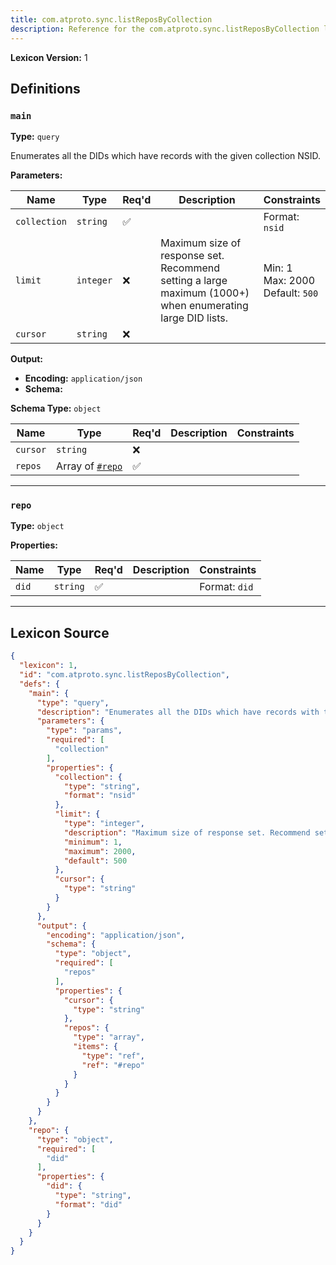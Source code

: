 ```yaml
---
title: com.atproto.sync.listReposByCollection
description: Reference for the com.atproto.sync.listReposByCollection lexicon
---
```

**Lexicon Version:** 1

## Definitions

<a name="main"></a>
### `main`

**Type:** `query`

Enumerates all the DIDs which have records with the given collection NSID.

**Parameters:**

| Name | Type | Req'd  | Description | Constraints |
|------|------|----------|-------------|-------------|
| `collection` | `string` | ✅  |  | Format: `nsid` |
| `limit` | `integer` | ❌  | Maximum size of response set. Recommend setting a large maximum (1000+) when enumerating large DID lists. | Min: 1<br/>Max: 2000<br/>Default: `500` |
| `cursor` | `string` | ❌  |  |  |
**Output:**

- **Encoding:** `application/json`
- **Schema:**

**Schema Type:** `object`

| Name | Type | Req'd  | Description | Constraints |
|------|------|----------|-------------|-------------|
| `cursor` | `string` | ❌  |  |  |
| `repos` | Array of [`#repo`](#repo) | ✅  |  |  |

---

<a name="repo"></a>
### `repo`

**Type:** `object`

**Properties:**

| Name | Type | Req'd  | Description | Constraints |
|------|------|----------|-------------|-------------|
| `did` | `string` | ✅  |  | Format: `did` |

---

## Lexicon Source
```json
{
  "lexicon": 1,
  "id": "com.atproto.sync.listReposByCollection",
  "defs": {
    "main": {
      "type": "query",
      "description": "Enumerates all the DIDs which have records with the given collection NSID.",
      "parameters": {
        "type": "params",
        "required": [
          "collection"
        ],
        "properties": {
          "collection": {
            "type": "string",
            "format": "nsid"
          },
          "limit": {
            "type": "integer",
            "description": "Maximum size of response set. Recommend setting a large maximum (1000+) when enumerating large DID lists.",
            "minimum": 1,
            "maximum": 2000,
            "default": 500
          },
          "cursor": {
            "type": "string"
          }
        }
      },
      "output": {
        "encoding": "application/json",
        "schema": {
          "type": "object",
          "required": [
            "repos"
          ],
          "properties": {
            "cursor": {
              "type": "string"
            },
            "repos": {
              "type": "array",
              "items": {
                "type": "ref",
                "ref": "#repo"
              }
            }
          }
        }
      }
    },
    "repo": {
      "type": "object",
      "required": [
        "did"
      ],
      "properties": {
        "did": {
          "type": "string",
          "format": "did"
        }
      }
    }
  }
}
```
